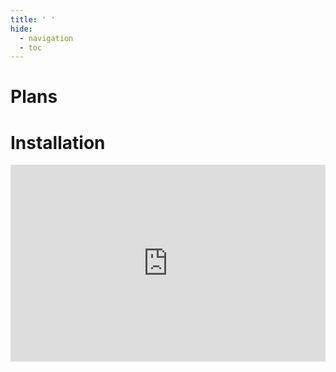 ```yaml
---
title: ' ' 
hide:
  - navigation
  - toc
---
```

# Plans
<script async src="https://js.stripe.com/v3/pricing-table.js"></script>
<stripe-pricing-table pricing-table-id="prctbl_1PNYVxDV2AguAiN76OFtNkTr"
publishable-key="pk_test_51OrKuiDV2AguAiN7uhDJ3vKxgYSCJu1RNZDpgrJs6A5dCYAkPgGeNMURWwfKwzTm8xVcmNxP16T2XRbn2fHS1L6C00zuZ63JFp">
</stripe-pricing-table>

# Installation
<div style="position: relative; padding-bottom: 62.5%; height: 0;"><iframe src="https://www.loom.com/embed/e92db37edc5b4df3a683f8f511c83f23?sid=87279d0e-87af-409f-bbde-24889a31d589" frameborder="0" webkitallowfullscreen mozallowfullscreen allowfullscreen style="position: absolute; top: 0; left: 0; width: 100%; height: 100%;"></iframe></div>